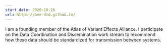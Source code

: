 ```yaml
---
start_date: 2020-10-26
url: https://ave-dcd.github.io/
---
```


I am a founding member of the Atlas of Variant Effects Alliance.
I participate on the Data Coordination and Dissemination work stream
to recommend how these data should be standardized for transmission
between systems.
